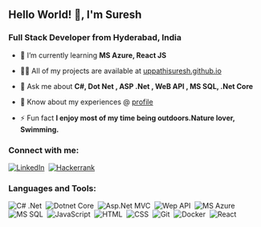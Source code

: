 ## Hello World! 👋, I'm Suresh

### Full Stack Developer from Hyderabad, India
- 🌱 I’m currently learning **MS Azure, React JS**

- 👨‍💻 All of my projects are available at [uppathisuresh.github.io](https://uppathisuresh.github.io/)

- 💬 Ask me about **C#, Dot Net , ASP .Net , WeB API , MS SQL, .Net Core**

- 📄 Know about my experiences @ [profile](https://uppathisuresh.github.io/img/Suresh_FullStack_Dotnet_Developer_3Yrs_Exp_Resume.pdf)

- ⚡ Fun fact **I enjoy most of my time being outdoors.Nature lover, Swimming.**

### Connect with me:

[![LinkedIn](https://img.shields.io/badge/-LinkedIn-05122A?style=flat&logo=linkedin)](https://in.linkedin.com/in/suresh-uppathi)&nbsp;
[![Hackerrank](https://img.shields.io/badge/-HackerRank-3a424f?style=flat&logo=hackerrank)](https://www.hackerrank.com/profile/sureshuppathi)&nbsp;

### Languages and Tools:

![C# .Net](https://img.shields.io/badge/C%23-%20.Net-brightgreen)&nbsp;
![Dotnet Core](https://img.shields.io/badge/Dotnet-%20Core-green)&nbsp;
![Asp.Net MVC](https://img.shields.io/badge/Asp.Net-%20MVC-green)&nbsp;
![Wep API](https://img.shields.io/badge/Web-API-orange)&nbsp;
![MS Azure](https://img.shields.io/badge/MS-Azure-orange)&nbsp;
![MS SQL](https://img.shields.io/badge/MS-SQL-blue)&nbsp;
![JavaScript](https://img.shields.io/badge/-JavaScript-05122A?style=flat&logo=javascript)&nbsp;
![HTML](https://img.shields.io/badge/-HTML-05122A?style=flat&logo=HTML5)&nbsp;
![CSS](https://img.shields.io/badge/-CSS-05122A?style=flat&logo=CSS3&logoColor=1572B6)&nbsp;
![Git](https://img.shields.io/badge/-Git-05122A?style=flat&logo=git)&nbsp;
![Docker](https://img.shields.io/badge/-Docker-05122A?style=flat&logo=docker)&nbsp;
![React](https://img.shields.io/badge/-React-05122A?style=flat&logo=react)&nbsp;

<br />
